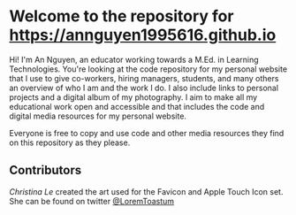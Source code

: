 # Welcome to the repository for https://annguyen1995616.github.io

Hi! I'm An Nguyen, an educator working towards a M.Ed. in Learning Technologies. You're looking at the code repository for my personal website that I use to give co-workers, hiring managers, students, and many others an overview of who I am and the work I do. I also include links to personal projects and a digital album of my photography. I aim to make all my educational work open and accessible and that includes the code and digital media resources for my personal website. 

Everyone is free to copy and use code and other media resources they find on this repository as they please.

## Contributors

*Christina Le* created the art used for the Favicon and Apple Touch Icon set. She can be found on twitter [@LoremToastum](https://twitter.com/LoremToastum)